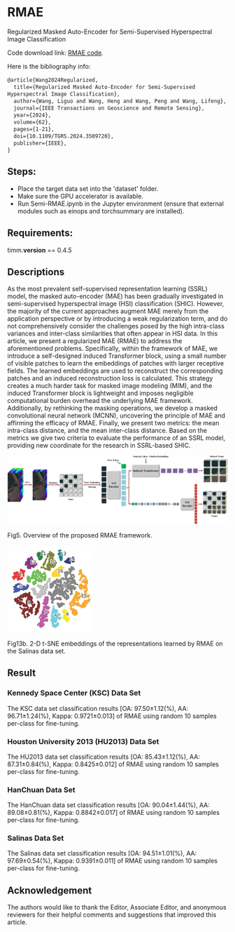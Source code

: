 # RMAE
Regularized Masked Auto-Encoder for Semi-Supervised Hyperspectral Image Classification

Code download link: [RMAE code](https://github.com/swiftest/RMAE/archive/refs/heads/main.zip).

Here is the bibliography info:
<br/>

```jason
@article{Wang2024Regularized,  
  title={Regularized Masked Auto-Encoder for Semi-Supervised Hyperspectral Image Classification},  
  author={Wang, Liguo and Wang, Heng and Wang, Peng and Wang, Lifeng},  
  journal={IEEE Transactions on Geoscience and Remote Sensing},  
  year={2024},
  volume={62},
  pages={1-21},
  doi={10.1109/TGRS.2024.3509720},  
  publisher={IEEE},  
}
```

## Steps:
- Place the target data set into the 'dataset' folder.
- Make sure the GPU accelerator is available.
- Run Semi-RMAE.ipynb in the Jupyter environment (ensure that external modules such as einops and torchsummary are installed).

## Requirements:
timm.__version__ == 0.4.5

## Descriptions

As the most prevalent self-supervised representation learning (SSRL) model, the masked auto-encoder (MAE) has been gradually investigated in semi-supervised hyperspectral image (HSI) classification (SHIC). However, the majority of the current approaches augment MAE merely from the application perspective or by introducing a weak regularization term, and do not comprehensively consider the challenges posed by the high intra-class variances and inter-class similarities that often appear in HSI data. In this article, we present a regularized MAE (RMAE) to address the aforementioned problems. Specifically, within the framework of MAE, we introduce a self-designed induced Transformer block, using a small number of visible patches to learn the embeddings of patches with larger receptive fields. The learned embeddings are used to reconstruct the corresponding patches and an induced reconstruction loss is calculated. This strategy creates a much harder task for masked image modeling (MIM), and the induced Transformer block is lightweight and imposes negligible computational burden overhead the underlying MAE framework. Additionally, by rethinking the masking operations, we develop a masked convolutional neural network (MCNN), uncovering the principle of MAE and affirming the efficacy of RMAE. Finally, we present two metrics: the mean intra-class distance, and the mean inter-class distance. Based on the metrics we give two criteria to evaluate the performance of an SSRL model, providing new coordinate for the research in SSRL-based SHIC.

<img src="figure/RMAE.png" width="610"/>

Fig5. Overview of the proposed RMAE framework.


<img src="figure/tsne_rmae_salinas.png" width="200"/>

Fig13b. 2-D t-SNE embeddings of the representations learned by RMAE on the Salinas data set.

## Result

### Kennedy Space Center (KSC) Data Set

The KSC data set classification results [OA: 97.50±1.12(%), AA: 96.71±1.24(%), Kappa: 0.9721±0.013] of RMAE using random 10 samples per-class for fine-tuning.

### Houston University 2013 (HU2013) Data Set

The HU2013 data set classification results [OA: 85.43±1.12(%), AA: 87.31±0.84(%), Kappa: 0.8425±0.012] of RMAE using random 10 samples per-class for fine-tuning.

### HanChuan Data Set

The HanChuan data set classification results [OA: 90.04±1.44(%), AA: 89.08±0.81(%), Kappa: 0.8842±0.017] of RMAE using random 10 samples per-class for fine-tuning.

### Salinas Data Set

The Salinas data set classification results [OA: 94.51±1.01(%), AA: 97.69±0.54(%), Kappa: 0.9391±0.011] of RMAE using random 10 samples per-class for fine-tuning.

## Acknowledgement

The authors would like to thank the Editor, Associate Editor, and anonymous reviewers for their helpful comments and suggestions that improved this article.
